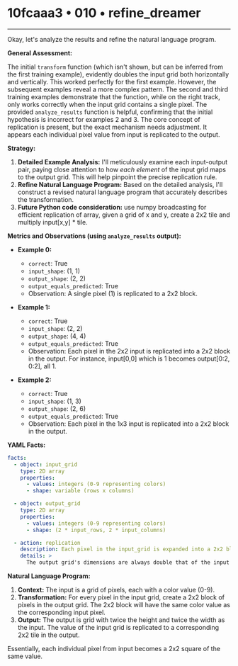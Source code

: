 # 10fcaaa3 • 010 • refine_dreamer

---
Okay, let's analyze the results and refine the natural language program.

**General Assessment:**

The initial `transform` function (which isn't shown, but can be inferred from the first training example), evidently doubles the input grid both horizontally and vertically. This worked perfectly for the first example. However, the subsequent examples reveal a more complex pattern. The second and third training examples demonstrate that the function, while on the right track, only works correctly when the input grid contains a single pixel. The provided `analyze_results` function is helpful, confirming that the initial hypothesis is incorrect for examples 2 and 3. The core concept of replication is present, but the exact mechanism needs adjustment. It appears each individual pixel value from input is replicated to the output.

**Strategy:**

1.  **Detailed Example Analysis:** I'll meticulously examine each input-output pair, paying close attention to how *each element* of the input grid maps to the output grid. This will help pinpoint the precise replication rule.
2.  **Refine Natural Language Program:** Based on the detailed analysis, I'll construct a revised natural language program that accurately describes the transformation.
3. **Future Python code consideration:** use numpy broadcasting for efficient replication of array, given a grid of x and y, create a 2x2 tile and multiply input\[x,y] * tile.

**Metrics and Observations (using `analyze_results` output):**

*   **Example 0:**
    *   `correct`: True
    *   `input_shape`: (1, 1)
    *   `output_shape`: (2, 2)
    *   `output_equals_predicted`: True
    *   Observation: A single pixel (1) is replicated to a 2x2 block.

*   **Example 1:**
    *   `correct`: True
    *   `input_shape`: (2, 2)
    *   `output_shape`: (4, 4)
    *   `output_equals_predicted`: True
    *   Observation: Each pixel in the 2x2 input is replicated into a 2x2 block in the output. For instance, input\[0,0] which is 1 becomes output\[0:2, 0:2], all 1.

*   **Example 2:**
    *   `correct`: True
    *   `input_shape`: (1, 3)
    *   `output_shape`: (2, 6)
    *    `output_equals_predicted`: True
    *   Observation: Each pixel in the 1x3 input is replicated into a 2x2 block in the output.

**YAML Facts:**

```yaml
facts:
  - object: input_grid
    type: 2D array
    properties:
      - values: integers (0-9 representing colors)
      - shape: variable (rows x columns)

  - object: output_grid
    type: 2D array
    properties:
      - values: integers (0-9 representing colors)
      - shape: (2 * input_rows, 2 * input_columns)

  - action: replication
    description: Each pixel in the input_grid is expanded into a 2x2 block of the same pixel value in the output_grid.
    details: >
      The output grid's dimensions are always double that of the input grid in both height and width. Every individual element at input[i,j] produces a corresponding 2x2 subgrid in the output, such that output[2i:2i+2, 2j:2j+2] all equal input[i,j].
```

**Natural Language Program:**

1.  **Context:** The input is a grid of pixels, each with a color value (0-9).
2.  **Transformation:** For every pixel in the input grid, create a 2x2 block of pixels in the output grid. The 2x2 block will have the same color value as the corresponding input pixel.
3. **Output:** The output is grid with twice the height and twice the width as the input. The value of the input grid is replicated to a corresponding 2x2 tile in the output.

Essentially, each individual pixel from input becomes a 2x2 square of the same value.

